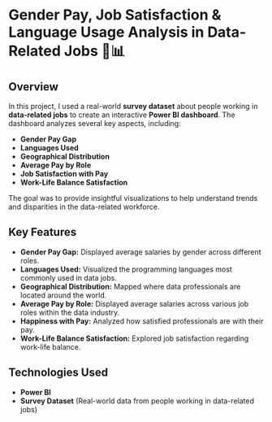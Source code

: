 # Gender Pay, Job Satisfaction & Language Usage Analysis in Data-Related Jobs 💼📊  

## Overview  
In this project, I used a real-world **survey dataset** about people working in **data-related jobs** to create an interactive **Power BI dashboard**. The dashboard analyzes several key aspects, including:

- **Gender Pay Gap**  
- **Languages Used**  
- **Geographical Distribution**  
- **Average Pay by Role**  
- **Job Satisfaction with Pay**  
- **Work-Life Balance Satisfaction**  

The goal was to provide insightful visualizations to help understand trends and disparities in the data-related workforce.

## Key Features  
- **Gender Pay Gap:** Displayed average salaries by gender across different roles.  
- **Languages Used:** Visualized the programming languages most commonly used in data jobs.  
- **Geographical Distribution:** Mapped where data professionals are located around the world.  
- **Average Pay by Role:** Displayed average salaries across various job roles within the data industry.  
- **Happiness with Pay:** Analyzed how satisfied professionals are with their pay.  
- **Work-Life Balance Satisfaction:** Explored job satisfaction regarding work-life balance.

## Technologies Used  
- **Power BI**  
- **Survey Dataset** (Real-world data from people working in data-related jobs) 
